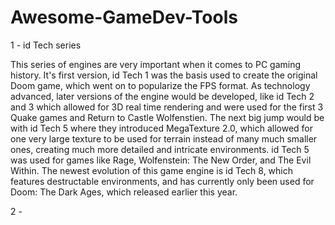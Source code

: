 # Awesome-GameDev-Tools

1 - id Tech series

This series of engines are very important when it comes to PC gaming history. It's first version, id Tech 1 was the basis used to create the original Doom game,
which went on to popularize the FPS format. As technology advanced, later versions of the engine would be developed, like id Tech 2 and 3 which 
allowed for 3D real time rendering and were used for the first 3 Quake games and Return to Castle Wolfenstien. The next big jump would be with id Tech 5
where they introduced MegaTexture 2.0, which allowed for one very large texture to be used for terrain instead of many much smaller ones, creating much more
detailed and intricate environments. id Tech 5 was used for games like Rage, Wolfenstein: The New Order, and The Evil Within. The newest evolution of this game
engine is id Tech 8, which features destructable environments, and has currently only been used for Doom: The Dark Ages, which released earlier this year.


2 - 